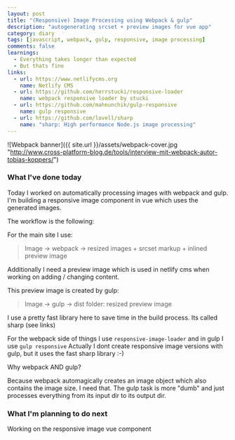 ```yaml
---
layout: post
title: "(Responsive) Image Processing using Webpack & gulp"
description: "autogenerating srcset + preview images for vue app"
category: diary
tags: [javascript, webpack, gulp, responsive, image processing]
comments: false
learnings: 
  - Everything takes longer than expected
  - But thats fine
links:
  - url: https://www.netlifycms.org
    name: Netlify CMS
  - url: https://github.com/herrstucki/responsive-loader
    name: webpack responsive loader by stucki
  - url: https://github.com/mahnunchik/gulp-responsive
    name: gulp responsive
  - url: https://github.com/lovell/sharp
    name: "sharp: High performance Node.js image processing"
---
```

![Webpack banner]({{ site.url }}/assets/webpack-cover.jpg "http://www.cross-platform-blog.de/tools/interview-mit-webpack-autor-tobias-koppers/")

### What I've done today

Today I worked on automatically processing images with webpack and gulp.
I'm building a responsive image component in vue which uses the generated images.

The workflow is the following:

For the main site I use:
> Image -> webpack -> resized images + srcset markup + inlined preview image

Additionally I need a preview image which is used in netlify cms when working on adding / changing content.

This preview image is created by gulp:

> Image -> gulp -> dist folder: resized preview image

I use a pretty fast library here to save time in the build process. Its called sharp (see links)

For the webpack side of things I use ``responsive-image-loader`` and in gulp I use ``gulp responsive``
Actually I dont create responsive image versions with gulp, but it uses the fast sharp library :-)

Why webpack AND gulp?

Because webpack automagically creates an image object which also contains the image size. I need that.
The gulp task is more "dumb" and just processes everything from its input dir to its output dir.
### What I'm planning to do next

Working on the responsive image vue component
